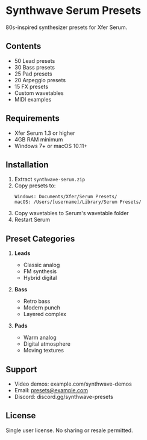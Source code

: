 # Synthwave Serum Presets

80s-inspired synthesizer presets for Xfer Serum.

## Contents

- 50 Lead presets
- 30 Bass presets
- 25 Pad presets
- 20 Arpeggio presets
- 15 FX presets
- Custom wavetables
- MIDI examples

## Requirements

- Xfer Serum 1.3 or higher
- 4GB RAM minimum
- Windows 7+ or macOS 10.11+

## Installation

1. Extract `synthwave-serum.zip`
2. Copy presets to:
   ```
   Windows: Documents/Xfer/Serum Presets/
   macOS: /Users/[username]/Library/Serum Presets/
   ```
3. Copy wavetables to Serum's wavetable folder
4. Restart Serum

## Preset Categories

1. **Leads**
   - Classic analog
   - FM synthesis
   - Hybrid digital

2. **Bass**
   - Retro bass
   - Modern punch
   - Layered complex

3. **Pads**
   - Warm analog
   - Digital atmosphere
   - Moving textures

## Support

- Video demos: example.com/synthwave-demos
- Email: presets@example.com
- Discord: discord.gg/synthwave-presets

## License

Single user license.
No sharing or resale permitted.